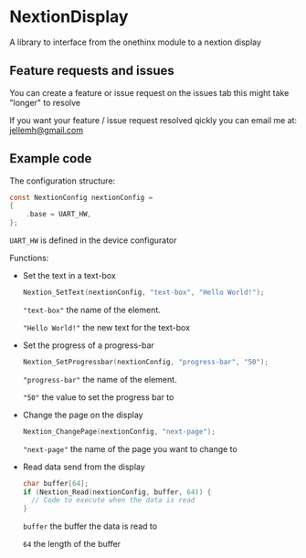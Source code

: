# NextionDisplay
A library to interface from the onethinx module to a nextion display

## Feature requests and issues
You can create a feature or issue request on the issues tab
this might take "longer" to resolve

If you want your feature / issue request resolved qickly you can email me at:
jellemh@gmail.com

## Example code
The configuration structure:
```C
const NextionConfig nextionConfig =
{
	.base = UART_HW,
};
```

`UART_HW` is defined in the device configurator

Functions:
* Set the text in a text-box
  ```c
  Nextion_SetText(nextionConfig, "text-box", "Hello World!");
  ```
  `"text-box"` the name of the element.
  
  `"Hello World!"` the new text for the text-box
  
* Set the progress of a progress-bar
  ```c
  Nextion_SetProgressbar(nextionConfig, "progress-bar", "50");
  ```
  `"progress-bar"` the name of the element.
  
  `"50"` the value to set the progress bar to
  
* Change the page on the display
  ```c
  Nextion_ChangePage(nextionConfig, "next-page");
  ```
  `"next-page"` the name of the page you want to change to
  
* Read data send from the display
  ```c
  char buffer[64];
  if (Nextion_Read(nextionConfig, buffer, 64)) {
    // Code to execute when the data is read
  }
  ```
  `buffer` the buffer the data is read to
  
  `64` the length of the buffer
  
